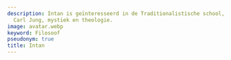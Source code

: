 ```yaml
---
description: Intan is geïnteresseerd in de Traditionalistische school, Platonisme,
  Carl Jung, mystiek en theologie.
image: avatar.webp
keyword: Filosoof
pseudonym: true
title: Intan
---
```

